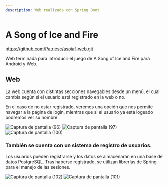 ```yaml
---
description: Web realizada con Spring Boot
---
```


# A Song of Ice and Fire

https://github.com/Patriesc/asoiaf-web.git

Web terminada para introducir el juego de A Song of Ice and Fire para Android y Web.

## Web

La web cuenta con distintas secciones navegables desde un menú, el cual cambia según si el usuario está registrado en la web o no.

En el caso de no estar registrado, veremos una opción que nos permite navegar a la página de login, mientras que si el usuario ya está logeado podremos ver su nombre.

![Captura de pantalla (96)](https://user-images.githubusercontent.com/98824525/201764906-680cabb0-509d-4bc7-bfa2-dbcc08116e61.png) ![Captura de pantalla (97)](https://user-images.githubusercontent.com/98824525/201764923-81e8aa0f-e75b-49c1-b250-ec9ab57627eb.png) ![Captura de pantalla (100)](https://user-images.githubusercontent.com/98824525/201764978-a7fcbc31-d785-499a-be83-8422d58a71d1.png)

### También se cuenta con un sistema de registro de usuarios.

Los usuarios pueden registrarse y los datos se almacenarán en una base de datos PostgreSQL. Tras haberse registrado, se utilizan librerías de Spring para el manejo de las sesiones.

![Captura de pantalla (102)](https://user-images.githubusercontent.com/98824525/201765003-6177950a-6692-4ff5-9bf2-4ad123a276cd.png) ![Captura de pantalla (101)](https://user-images.githubusercontent.com/98824525/201765013-2081fd11-1191-4dda-af71-02953c453f00.png)
